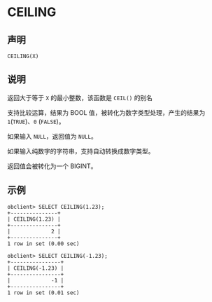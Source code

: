 CEILING
============================



声明
-----------------------

```unknow
CEILING(X)
```



说明
-----------------------

返回大于等于 `X` 的最小整数，该函数是 `CEIL()` 的别名

支持比较运算，结果为 BOOL 值，被转化为数字类型处理，产生的结果为 `1`(`TRUE`)、`0` (`FALSE`)。

如果输入 `NULL`，返回值为 `NULL`。

如果输入纯数字的字符串，支持自动转换成数字类型。

返回值会被转化为一个 BIGINT。

示例
-----------------------

```unknow
obclient> SELECT CEILING(1.23);
+---------------+
| CEILING(1.23) |
+---------------+
|             2 |
+---------------+
1 row in set (0.00 sec)

obclient> SELECT CEILING(-1.23);
+----------------+
| CEILING(-1.23) |
+----------------+
|             -1 |
+----------------+
1 row in set (0.01 sec)
```
